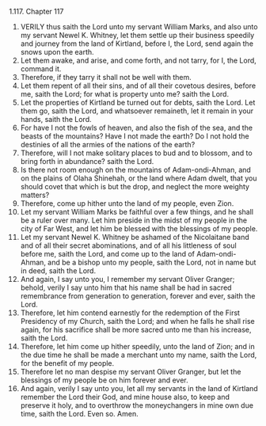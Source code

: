 1.117. Chapter 117
1. VERILY thus saith the Lord unto my servant William Marks, and also unto my servant Newel K. Whitney, let them settle up their business speedily and journey from the land of Kirtland, before I, the Lord, send again the snows upon the earth.
2. Let them awake, and arise, and come forth, and not tarry, for I, the Lord, command it.
3. Therefore, if they tarry it shall not be well with them.
4. Let them repent of all their sins, and of all their covetous desires, before me, saith the Lord; for what is property unto me? saith the Lord.
5. Let the properties of Kirtland be turned out for debts, saith the Lord. Let them go, saith the Lord, and whatsoever remaineth, let it remain in your hands, saith the Lord.
6. For have I not the fowls of heaven, and also the fish of the sea, and the beasts of the mountains? Have I not made the earth? Do I not hold the destinies of all the armies of the nations of the earth?
7. Therefore, will I not make solitary places to bud and to blossom, and to bring forth in abundance? saith the Lord.
8. Is there not room enough on the mountains of Adam-ondi-Ahman, and on the plains of Olaha Shinehah, or the land where Adam dwelt, that you should covet that which is but the drop, and neglect the more weighty matters?
9. Therefore, come up hither unto the land of my people, even Zion.
10. Let my servant William Marks be faithful over a few things, and he shall be a ruler over many. Let him preside in the midst of my people in the city of Far West, and let him be blessed with the blessings of my people.
11. Let my servant Newel K. Whitney be ashamed of the Nicolaitane band and of all their secret abominations, and of all his littleness of soul before me, saith the Lord, and come up to the land of Adam-ondi-Ahman, and be a bishop unto my people, saith the Lord, not in name but in deed, saith the Lord.
12. And again, I say unto you, I remember my servant Oliver Granger; behold, verily I say unto him that his name shall be had in sacred remembrance from generation to generation, forever and ever, saith the Lord.
13. Therefore, let him contend earnestly for the redemption of the First Presidency of my Church, saith the Lord; and when he falls he shall rise again, for his sacrifice shall be more sacred unto me than his increase, saith the Lord.
14. Therefore, let him come up hither speedily, unto the land of Zion; and in the due time he shall be made a merchant unto my name, saith the Lord, for the benefit of my people.
15. Therefore let no man despise my servant Oliver Granger, but let the blessings of my people be on him forever and ever.
16. And again, verily I say unto you, let all my servants in the land of Kirtland remember the Lord their God, and mine house also, to keep and preserve it holy, and to overthrow the moneychangers in mine own due time, saith the Lord. Even so. Amen.

